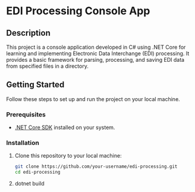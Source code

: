 # EDI Processing Console App

## Description

This project is a console application developed in C# using .NET Core for learning and implementing Electronic Data Interchange (EDI) processing. It provides a basic framework for parsing, processing, and saving EDI data from specified files in a directory.

## Getting Started

Follow these steps to set up and run the project on your local machine.

### Prerequisites

- [.NET Core SDK](https://dotnet.microsoft.com/download) installed on your system.

### Installation

1. Clone this repository to your local machine:
   ```sh
   git clone https://github.com/your-username/edi-processing.git
   cd edi-processing
2. dotnet build
